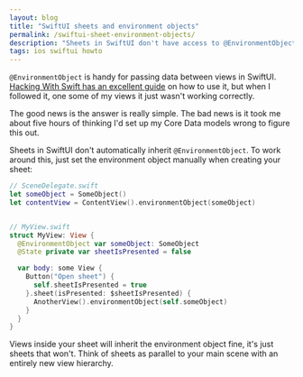 ```yaml
---
layout: blog
title: "SwiftUI sheets and environment objects"
permalink: /swiftui-sheet-environment-objects/
description: "Sheets in SwiftUI don't have access to @EnvironmentObject without a workaround."
tags: ios swiftui howto
---
```


`@EnvironmentObject` is handy for passing data between views in SwiftUI. [Hacking With Swift has an excellent guide](https://www.hackingwithswift.com/quick-start/swiftui/how-to-use-environmentobject-to-share-data-between-views) on how to use it, but when I followed it, one some of my views it just wasn't working correctly.

The good news is the answer is really simple. The bad news is it took me about five hours of thinking I'd set up my Core Data models wrong to figure this out.

Sheets in SwiftUI don't automatically inherit `@EnvironmentObject`. To work around this, just set the environment object manually when creating your sheet:

```swift
// SceneDelegate.swift
let someObject = SomeObject()
let contentView = ContentView().environmentObject(someObject)


// MyView.swift
struct MyView: View {
  @EnvironmentObject var someObject: SomeObject
  @State private var sheetIsPresented = false

  var body: some View {
    Button("Open sheet") {
      self.sheetIsPresented = true
    }.sheet(isPresented: $sheetIsPresented) {
      AnotherView().environmentObject(self.someObject)
    }
  }
}
```

Views inside your sheet will inherit the environment object fine, it's just sheets that won't. Think of sheets as parallel to your main scene with an entirely new view hierarchy.
